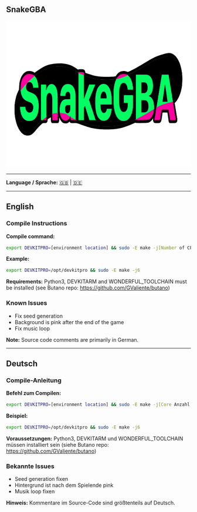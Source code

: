 ## SnakeGBA

<img width="1000" height="400" alt="Logo-GitHub" src="https://github.com/sebiskus/SnakeGBA/blob/c736ff35676bdbe95c39f27be6d84e183727de22/Logo-GitHub.png" />

---

**Language / Sprache:** [🇬🇧](#english) | [🇩🇪](#deutsch)

---

## English

### Compile Instructions

**Compile command:**
```bash
export DEVKITPRO=[environment location] && sudo -E make -j[Number of CPU cores]
```

**Example:**
```bash
export DEVKITPRO=/opt/devkitpro && sudo -E make -j6
```

**Requirements:**
Python3, DEVKITARM and WONDERFUL_TOOLCHAIN must be installed (see Butano repo: https://github.com/GValiente/butano)

### Known Issues

- Fix seed generation
- Background is pink after the end of the game
- Fix music loop

**Note:** Source code comments are primarily in German.

---

## Deutsch

### Compile-Anleitung

**Befehl zum Compilen:**
```bash
export DEVKITPRO=[environment location] && sudo -E make -j[Core Anzahl deiner CPU]
```

**Beispiel:**
```bash
export DEVKITPRO=/opt/devkitpro && sudo -E make -j6
```

**Voraussetzungen:**
Python3, DEVKITARM und WONDERFUL_TOOLCHAIN müssen installiert sein (siehe Butano repo: https://github.com/GValiente/butano)

### Bekannte Issues

- Seed generation fixen
- Hintergrund ist nach dem Spielende pink
- Musik loop fixen

**Hinweis:** Kommentare im Source-Code sind größtenteils auf Deutsch.

